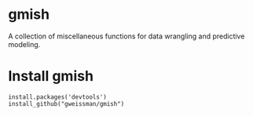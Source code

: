 # gmish

A collection of miscellaneous functions for data wrangling and predictive modeling. 

# Install gmish

```{r}
install.packages('devtools')
install_github("gweissman/gmish")
```
